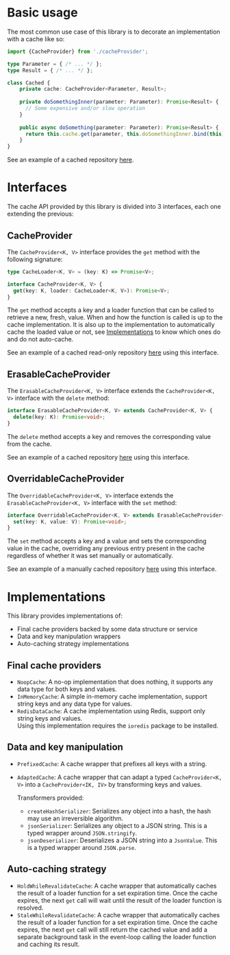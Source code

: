 # Basic usage 

The most common use case of this library is to decorate an implementation with a cache like so:

```typescript
import {CacheProvider} from './cacheProvider';

type Parameter = { /* ... */ };
type Result = { /* ... */ };

class Cached {
    private cache: CacheProvider<Parameter, Result>;
    
    private doSomethingInner(parameter: Parameter): Promise<Result> {
      // Some expensive and/or slow operation
    }
    
    public async doSomething(parameter: Parameter): Promise<Result> {
      return this.cache.get(parameter, this.doSomethingInner.bind(this));
    }
}
```

See an example of a cached repository [here](examples/src/1_simpleCaching.ts).

# Interfaces

The cache API provided by this library is divided into 3 interfaces, each one extending the previous:

## CacheProvider

The `CacheProvider<K, V>` interface provides the `get` method with the following signature:
```typescript
type CacheLoader<K, V> = (key: K) => Promise<V>;

interface CacheProvider<K, V> {
  get(key: K, loader: CacheLoader<K, V>): Promise<V>;
}
```

The `get` method accepts a key and a loader function that can be called to retrieve a new, fresh, value.
When and how the function is called is up to the cache implementation. It is also up to the implementation
to automatically cache the loaded value or not, see [Implementations](#implementations) to know which ones
do and do not auto-cache.

See an example of a cached read-only repository [here](examples/src/1_simpleCaching.ts) using this interface.

## ErasableCacheProvider

The `ErasableCacheProvider<K, V>` interface extends the `CacheProvider<K, V>` interface with the `delete` method:
```typescript
interface ErasableCacheProvider<K, V> extends CacheProvider<K, V> {
  delete(key: K): Promise<void>;
}
```

The `delete` method accepts a key and removes the corresponding value from the cache.

See an example of a cached repository [here](examples/src/2_erasableCaching.ts) using this interface.

## OverridableCacheProvider

The `OverridableCacheProvider<K, V>` interface extends the `ErasableCacheProvider<K, V>` interface with the `set` method:
```typescript
interface OverridableCacheProvider<K, V> extends ErasableCacheProvider<K, V> {
  set(key: K, value: V): Promise<void>;
}
```

The `set` method accepts a key and a value and sets the corresponding value in the cache,
overriding any previous entry present in the cache regardless of whether it was set manually or automatically.

See an example of a manually cached repository [here](examples/src/3_manualCaching.ts) using this interface.

# Implementations

This library provides implementations of:
- Final cache providers backed by some data structure or service
- Data and key manipulation wrappers
- Auto-caching strategy implementations

## Final cache providers

- `NoopCache`: A no-op implementation that does nothing, it supports any data type for both keys and values.
- `InMemoryCache`: A simple in-memory cache implementation, support string keys and any data type for values.
- `RedisDataCache`: A cache implementation using Redis, support only string keys and values.  
  Using this implementation requires the `ioredis` package to be installed.

## Data and key manipulation

- `PrefixedCache`: A cache wrapper that prefixes all keys with a string.
- `AdaptedCache`: A cache wrapper that can adapt a typed `CacheProvider<K, V>` into a `CacheProvider<IK, IV>` by
  transforming keys and values.
  
  Transformers provided:
  - `createHashSerializer`: Serializes any object into a hash, the hash may use an irreversible algorithm.
  - `jsonSerializer`: Serializes any object to a JSON string. This is a typed wrapper around `JSON.stringify`.
  - `jsonDeserializer`: Deserializes a JSON string into a `JsonValue`. This is a typed wrapper around `JSON.parse`.
  
## Auto-caching strategy

- `HoldWhileRevalidateCache`: A cache wrapper that automatically caches the result of a loader function for a set
  expiration time. Once the cache expires, the next `get` call will wait until the result of the loader function is 
  resolved.
- `StaleWhileRevalidateCache`: A cache wrapper that automatically caches the result of a loader function for a set
  expiration time. Once the cache expires, the next `get` call will still return the cached value and add a separate
  background task in the event-loop calling the loader function and caching its result.
